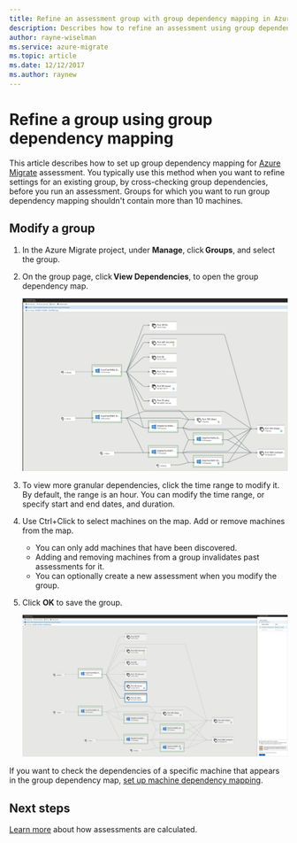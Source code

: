 ```yaml
---
title: Refine an assessment group with group dependency mapping in Azure Migrate | Microsoft Docs
description: Describes how to refine an assessment using group dependency mapping in the Azure Migrate service.
author: rayne-wiselman
ms.service: azure-migrate
ms.topic: article
ms.date: 12/12/2017
ms.author: raynew
---
```



# Refine a group using group dependency mapping

This article describes how to set up group dependency mapping for [Azure Migrate](migrate-overview.md) assessment. You typically use this method when you want to refine settings for an existing group, by cross-checking group dependencies, before you run an assessment. Groups for which you want to run group dependency mapping shouldn't contain more than 10 machines.  

## Modify a group

1. In the Azure Migrate project, under **Manage**, click **Groups**, and select the group.
2. On the group page, click **View Dependencies**, to open the group dependency map. 

     ![View group](./media/how-to-create-group-dependencies/create-group.png)

3. To view more granular dependencies, click the time range to modify it. By default, the range is an hour. You can modify the time range, or specify start and end dates, and duration.
4. Use Ctrl+Click to select machines on the map. Add or remove machines from the map.
    - You can only add machines that have been discovered.
    - Adding and removing machines from a group invalidates past assessments for it.
    - You can optionally create a new assessment when you modify the group.
5. Click **OK** to save the group.

    ![Add and remove](./media/how-to-create-group-dependencies/add-remove.png)

If you want to check the dependencies of a specific machine that appears in the group dependency map, [set up machine dependency mapping](how-to-create-group-machine-dependencies.md).


## Next steps

[Learn more](concepts-assessment-calculation.md) about how assessments are calculated.
